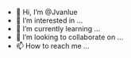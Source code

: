 - 👋 Hi, I’m @Jvanlue
- 👀 I’m interested in ...
- 🌱 I’m currently learning ...
- 💞️ I’m looking to collaborate on ...
- 📫 How to reach me ...

<!---
Jvanlue/Jvanlue is a ✨ special ✨ repository because its `README.md` (this file) appears on your GitHub profile.
You can click the Preview link to take a look at your changes.
--->
